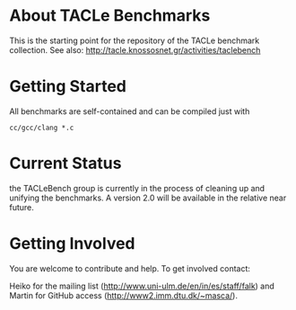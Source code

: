 About TACLe Benchmarks
======================

This is the starting point for the repository of the TACLe benchmark
collection.
See also: http://tacle.knossosnet.gr/activities/taclebench

Getting Started
===============

All benchmarks are self-contained and can be compiled just with

    cc/gcc/clang *.c

Current Status
==============

the TACLeBench group is currently in the process of cleaning up and unifying
the benchmarks. A version 2.0 will be available in the relative near future.

Getting Involved
================

You are welcome to contribute and help. To get involved contact:

Heiko for the mailing list (http://www.uni-ulm.de/en/in/es/staff/falk) and
Martin for GitHub access (http://www2.imm.dtu.dk/~masca/).
